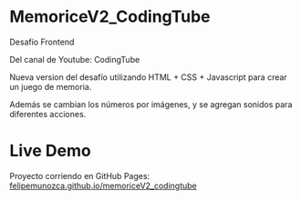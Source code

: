 # MemoriceV2_CodingTube

Desafío Frontend

Del canal de Youtube: CodingTube

Nueva version del desafío utilizando HTML + CSS + Javascript para crear un juego de memoria.

Además se cambian los números por imágenes, y se agregan sonidos para diferentes acciones.

# Live Demo
Proyecto corriendo en GitHub Pages: [felipemunozca.github.io/memoriceV2_codingtube](https://felipemunozca.github.io/memoriceV2_CodingTube/)
